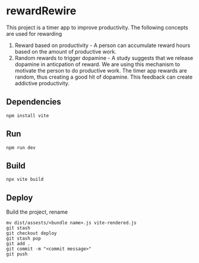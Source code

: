 # rewardRewire

This project is a timer app to improve productivity.
The following concepts are used for rewarding
1. Reward based on productivity - A person can accumulate reward hours based on the amount of productive work.
2. Random rewards to trigger dopamine - A study suggests that we release dopamine in anticpation of reward. We are using this mechanism to motivate the person to do productive work. The timer app rewards are random, thus creating a good hit of dopamine. This feedback can create addictive productivity.

## Dependencies
```
npm install vite
```

## Run 
```
npm run dev
```

## Build 

```
npx vite build
```

## Deploy
Build the project, rename 
```
mv dist/assests/<bundle name>.js vite-rendered.js
git stash
git checkout deploy
git stash pop
git add .
git commit -m "<commit message>"
git push
```





